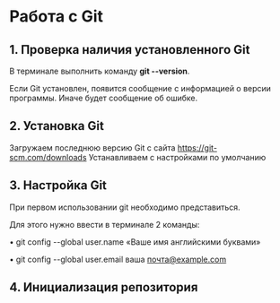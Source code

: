 # Работа с Git

## 1. Проверка наличия установленного Git
В терминале выполнить команду **git --version**.

Если Git установлен, появится сообщение с информацией о версии программы. Иначе будет сообщение об ошибке.

## 2. Установка Git
Загружаем последнюю версию Git c сайта https://git-scm.com/downloads
Устанавливаем с настройками по умолчанию

## 3. Настройка Git
При первом использовании git необходимо представиться.

 Для этого нужно ввести в терминале 2 команды:

• git config --global user.name «Ваше имя английскими буквами»

• git config --global user.email ваша почта@example.com

## 4. Инициализация репозитория
